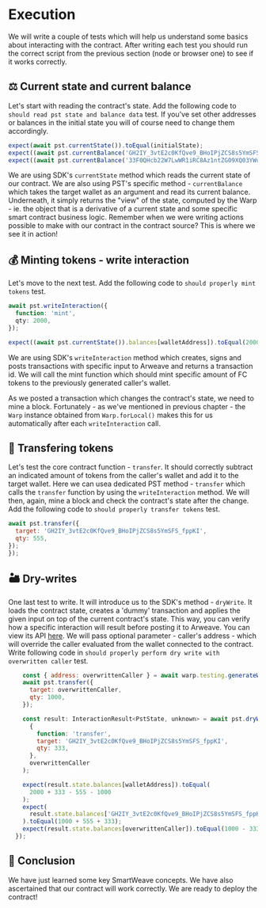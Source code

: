 # Execution

We will write a couple of tests which will help us understand some basics about interacting with the contract. After writing each test you should run the correct script from the previous section (node or browser one) to see if it works correctly.

## ⚖️ Current state and current balance

Let's start with reading the contract's state. Add the following code to `should read pst state and balance data` test. If you've set other addresses or balances in the initial state you will of course need to change them accordingly.

```js
expect(await pst.currentState()).toEqual(initialState);
expect((await pst.currentBalance('GH2IY_3vtE2c0KfQve9_BHoIPjZCS8s5YmSFS_fppKI')).balance).toEqual(1000);
expect((await pst.currentBalance('33F0QHcb22W7LwWR1iRC8Az1ntZG09XQ03YWuw2ABqA')).balance).toEqual(230);
```

We are using SDK's `currentState` method which reads the current state of our contract. We are also using PST's specific method - `currentBalance` which takes the target wallet as an argument and read its current balance. Underneath, it simply returns the "view" of the state, computed by the Warp - ie. the object that is a derivative of a current state and some specific smart contract business logic. Remember when we were writing actions possible to make with our contract in the contract source? This is where we see it in action!

## 💰 Minting tokens - write interaction

Let's move to the next test. Add the following code to `should properly mint tokens` test.

```ts
await pst.writeInteraction({
  function: 'mint',
  qty: 2000,
});

expect((await pst.currentState()).balances[walletAddress]).toEqual(2000);
```

We are using SDK's `writeInteraction` method which creates, signs and posts transactions with specific input to Arweave and returns a transaction id. We will call the mint function which should mint specific amount of FC tokens to the previously generated caller's wallet.

As we posted a transaction which changes the contract's state, we need to mine a block.
Fortunately - as we've mentioned in previous chapter - the `Warp` instance obtained from `Warp.forLocal()` makes this
for us automatically after each `writeInteraction` call.

## 💸 Transfering tokens

Let's test the core contract function - `transfer`. It should correctly subtract an indicated amount of tokens from the caller's wallet and add it to the target wallet. Here we can usea  dedicated PST method - `transfer` which calls the `transfer` function by using the `writeInteraction` method. We will then, again, mine a block and check the contract's state after the change. Add the following code to `should properly transfer tokens` test.

```js
await pst.transfer({
  target: 'GH2IY_3vtE2c0KfQve9_BHoIPjZCS8s5YmSFS_fppKI',
  qty: 555,
});
});
```

## 🏜️ Dry-writes

One last test to write. It will introduce us to the SDK's method - `dryWrite`. It loads the contract state, creates a 'dummy' transaction and applies the given input on top of the current contract's state. This way, you can verify how a specific interaction will result before posting it to Arweave. You can view its API [here](https://github.com/warp-contracts/warp/blob/main/src/contract/Contract.ts). We will pass optional parameter - caller's address - which will override the caller evaluated from the wallet connected to the contract.
Write following code in `should properly perform dry write with overwritten caller` test.

```js
    const { address: overwrittenCaller } = await warp.testing.generateWallet();
    await pst.transfer({
      target: overwrittenCaller,
      qty: 1000,
    });

    const result: InteractionResult<PstState, unknown> = await pst.dryWrite(
      {
        function: 'transfer',
        target: 'GH2IY_3vtE2c0KfQve9_BHoIPjZCS8s5YmSFS_fppKI',
        qty: 333,
      },
      overwrittenCaller
    );

    expect(result.state.balances[walletAddress]).toEqual(
      2000 + 333 - 555 - 1000
    );
    expect(
      result.state.balances['GH2IY_3vtE2c0KfQve9_BHoIPjZCS8s5YmSFS_fppKI']
    ).toEqual(1000 + 555 + 333);
    expect(result.state.balances[overwrittenCaller]).toEqual(1000 - 333);
  });
```

## 🎊 Conclusion

We have just learned some key SmartWeave concepts. We have also ascertained that our contract will work correctly. We are ready to deploy the contract!
